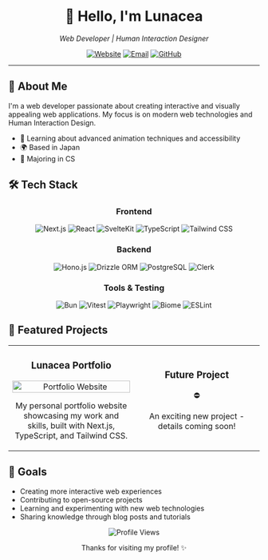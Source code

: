 <div align="center">
  <h1>👋 Hello, I'm Lunacea</h1>
  <p><i>Web Developer | Human Interaction Designer</i></p>
  
  [![Website](https://img.shields.io/badge/Website-lunacea.jp-38B2AC?style=for-the-badge&logo=vercel)](https://lunacea.jp)
  [![Email](https://img.shields.io/badge/Email-contact@lunacea.jp-blue?style=for-the-badge&logo=gmail)](mailto:contact@lunacea.jp)
  [![GitHub](https://img.shields.io/badge/GitHub-Lunacea-181717?style=for-the-badge&logo=github)](https://github.com/Lunacea)
</div>

---

## 💫 About Me

I'm a web developer passionate about creating interactive and visually appealing web applications.
My focus is on modern web technologies and Human Interaction Design.

- 🌱 Learning about advanced animation techniques and accessibility
- 🌍 Based in Japan
- 🏫 Majoring in CS

## 🛠️ Tech Stack

<div align="center">
  
### Frontend
  
![Next.js](https://img.shields.io/badge/Next.js-000000?style=for-the-badge&logo=next.js&logoColor=white)
![React](https://img.shields.io/badge/React-61DAFB?style=for-the-badge&logo=react&logoColor=black)
![SvelteKit](https://img.shields.io/badge/SvelteKit-FF3E00?style=for-the-badge&logo=svelte&logoColor=white)
![TypeScript](https://img.shields.io/badge/TypeScript-3178C6?style=for-the-badge&logo=typescript&logoColor=white)
![Tailwind CSS](https://img.shields.io/badge/Tailwind_CSS-38B2AC?style=for-the-badge&logo=tailwind-css&logoColor=white)

### Backend

![Hono.js](https://img.shields.io/badge/Hono.js-yellow?style=for-the-badge&logo=hono)
![Drizzle ORM](https://img.shields.io/badge/Drizzle_ORM-black?style=for-the-badge&logo=drizzle)
![PostgreSQL](https://img.shields.io/badge/PostgreSQL-4169E1?style=for-the-badge&logo=postgresql&logoColor=white)
![Clerk](https://img.shields.io/badge/Clerk-6C47FF?style=for-the-badge&logo=clerk&logoColor=white)

### Tools & Testing

![Bun](https://img.shields.io/badge/Bun-000000?style=for-the-badge&logo=bun&logoColor=white)
![Vitest](https://img.shields.io/badge/Vitest-6E9F18?style=for-the-badge&logo=vitest&logoColor=white)
![Playwright](https://img.shields.io/badge/Playwright-2EAD33?style=for-the-badge&logo=playwright&logoColor=white)
![Biome](https://img.shields.io/badge/Biome-60A5FA?style=for-the-badge&logo=biome&logoColor=white)
![ESLint](https://img.shields.io/badge/ESLint-4B32C3?style=for-the-badge&logo=eslint&logoColor=white)

</div>

## 🌟 Featured Projects

<table>
  <tr>
    <td width="50%">
      <h3 align="center">Lunacea Portfolio</h3>
      <p align="center">
        <a href="https://lunacea.jp" target="_blank">
          <img src="https://via.placeholder.com/300x150?text=Lunacea+Portfolio" width="100%" alt="Portfolio Website"/>
        </a>
        <p align="center">
          My personal portfolio website showcasing my work and skills, built with Next.js, TypeScript, and Tailwind CSS.
        </p>
      </p>
    </td>
    <td width="50%">
      <h3 align="center">Future Project</h3>
      <p align="center">
          ⛔
        <p align="center">
          An exciting new project - details coming soon!
        </p>
      </p>
    </td>
  </tr>
</table>

## 🎯 Goals

- Creating more interactive web experiences
- Contributing to open-source projects
- Learning and experimenting with new web technologies
- Sharing knowledge through blog posts and tutorials

<div align="center">
  <img src="https://komarev.com/ghpvc/?username=Lunacea&color=blueviolet&style=for-the-badge" alt="Profile Views"/>
  
  <p>Thanks for visiting my profile! ✨</p>
</div>
